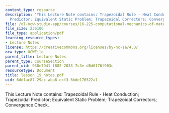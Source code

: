 ```yaml
---
content_type: resource
description: 'This Lecture Note contains: Trapezoidal Rule - Heat Conduction; Trapezoidal
  Predictor; Equivalent Static Problem; Trapezoidal Correctors; Convergence Check.'
file: /ol-ocw-studio-app/courses/16-225-computational-mechanics-of-materials-fall-2003/6dd1ac8729acaba6ecf36bde176522a1_lesson_19_notes.pdf
file_size: 236106
file_type: application/pdf
learning_resource_types:
- Lecture Notes
license: https://creativecommons.org/licenses/by-nc-sa/4.0/
ocw_type: OCWFile
parent_title: Lecture Notes
parent_type: CourseSection
parent_uid: 930e7941-f882-2033-7c3e-d0d6176f903c
resourcetype: Document
title: lesson_19_notes.pdf
uid: 6dd1ac87-29ac-aba6-ecf3-6bde176522a1
---
```

This Lecture Note contains: Trapezoidal Rule - Heat Conduction; Trapezoidal Predictor; Equivalent Static Problem; Trapezoidal Correctors; Convergence Check.